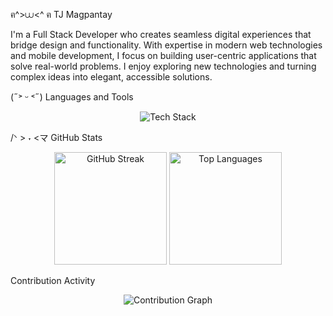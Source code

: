 ฅ^>⩊<^ ฅ TJ Magpantay

I'm a Full Stack Developer who creates seamless digital experiences that bridge design and functionality. With expertise in modern web technologies and mobile development, I focus on building user-centric applications that solve real-world problems. I enjoy exploring new technologies and turning complex ideas into elegant, accessible solutions.

(˶˃ ᵕ ˂˶) Languages and Tools

<div align="center">
  <img src="https://skillicons.dev/icons?i=js,ts,python,java,php,dart,html,css,react,nextjs,flutter,bootstrap,tailwind,nodejs,mongodb,mysql,postgres,git,github,vscode,figma,ai" alt="Tech Stack" />
</div>

/ᐠ > ˕ <マ GitHub Stats

<div align="center">
  <img height="180em" src="https://github-readme-streak-stats.herokuapp.com/?user=tjmagpantay&theme=dark&hide_border=true&background=0d1117&stroke=58a6ff&ring=58a6ff&fire=58a6ff&currStreakLabel=58a6ff&sideNums=c9d1d9&sideLabels=c9d1d9&dates=c9d1d9" alt="GitHub Streak" />
  <img height="180em" src="https://github-readme-stats.vercel.app/api/top-langs/?username=tjmagpantay&layout=compact&theme=dark&hide_border=true&bg_color=0d1117&title_color=58a6ff&text_color=c9d1d9&langs_count=6&hide_progress=false" alt="Top Languages" />
</div>

Contribution Activity

<div align="center">
  <img src="https://github-readme-activity-graph.vercel.app/graph?username=tjmagpantay&theme=github-compact&hide_border=true&area=true&bg_color=0d1117&color=58a6ff&line=58a6ff&point=c9d1d9" alt="Contribution Graph" />
</div>

